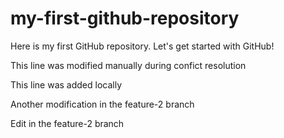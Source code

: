 # my-first-github-repository
Here is my first GitHub repository. Let's get started with GitHub!

This line was modified manually during confict resolution

This line was added locally

Another modification in the feature-2 branch

Edit in the feature-2 branch